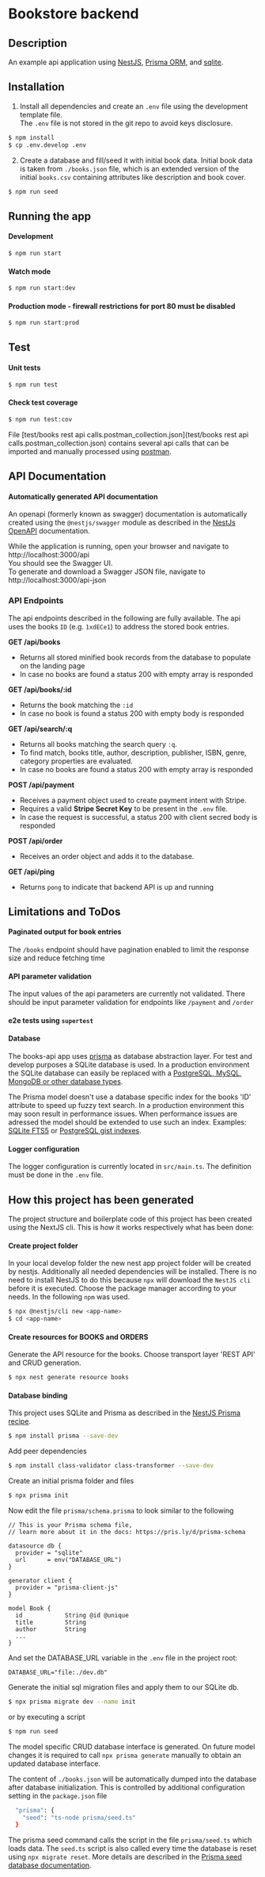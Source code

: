 # Bookstore backend

## Description

An example api application using [NestJS](https://nestjs.com),
[Prisma ORM](https://www.prisma.io),
and [sqlite](https://www.sqlite.org).

## Installation

1. Install all dependencies and create an `.env` file using the development template file.  
The `.env` file is not stored in the git repo to avoid keys disclosure.
```bash
$ npm install
$ cp .env.develop .env
```
2. Create a database and fill/seed it with initial book data. 
Initial book data is taken from `./books.json` file, which is an extended version of the initial `books.csv` containing attributes like description and book cover.
```bash
$ npm run seed
```

## Running the app
#### Development
```bash
$ npm run start
```

#### Watch mode
```bash
$ npm run start:dev
```

#### Production mode - firewall restrictions for port 80 must be disabled
```bash
$ npm run start:prod
```

## Test

#### Unit tests
```bash
$ npm run test
```

#### Check test coverage
```bash
$ npm run test:cov
```

File [test/books rest api calls.postman_collection.json](test/books rest api calls.postman_collection.json) contains several api calls that can be imported and manually
processed using [postman](https://www.postman.com).

## API Documentation

#### Automatically generated API documentation
An openapi (formerly known as swagger) documentation is automatically created using the `@nestjs/swagger` module as described in the [NestJs OpenAPI](
https://docs.nestjs.com/openapi/introduction) documentation.

While the application is running, open your browser and navigate to http://localhost:3000/api  
You should see the Swagger UI.  
To generate and download a Swagger JSON file, navigate to http://localhost:3000/api-json

### API Endpoints
The api endpoints described in the following are fully available.
The api uses the books `ID` (e.g. `1xdECe1`) to address the stored book entries.

**GET /api/books**<br/>
* Returns all stored minified book records from the database to populate on the landing page
* In case no books are found a status 200 with empty array is responded

**GET /api/books/:id**<br/>
* Returns the book matching the `:id`
* In case no book is found a status 200 with empty body is responded

**GET /api/search/:q**<br/>
* Returns all books matching the search query `:q`.
* To find match, books title, author, description, publisher, ISBN, genre, category properties are evaluated.
* In case no books are found a status 200 with empty array is responded

**POST /api/payment**<br/>
* Receives a payment object used to create payment intent with Stripe.
* Requires a valid **Stripe Secret Key** to be present in the `.env` file.
* In case the request is successful, a status 200 with client secred body is responded

**POST /api/order**<br/>
* Receives an order object and adds it to the database.

**GET /api/ping**<br/>
* Returns `pong` to indicate that backend API is up and running



## Limitations and ToDos

#### Paginated output for book entries
The `/books` endpoint should have pagination enabled to limit the response size and reduce fetching time

#### API parameter validation
The input values of the api parameters are currently not validated. There should be input parameter validation for endpoints like `/payment` and `/order`

#### e2e tests using `supertest`

#### Database
The books-api app uses [prisma](https://www.prisma.io/) as database abstraction layer.
For test and develop purposes a SQLite database is used.
In a production environment the SQLite database can easily be replaced with a
[PostgreSQL, MySQL, MongoDB or other database types](
https://www.prisma.io/docs/reference/database-reference/supported-databases).

The Prisma model doesn't use a database specific index for the books 'ID' attribute
to speed up fuzzy text search. In a production environment
this may soon result in performance issues. When performance issues are adressed the model should be extended to use such an index.
Examples: [SQLite FTS5](https://www.sqlite.org/fts5.html) or [PostgreSQL gist indexes](
https://www.alibabacloud.com/blog/postgresql-fuzzy-search-best-practices-single-word-double-word-and-multi-word-fuzzy-search-methods_595635).

#### Logger configuration
The logger configuration is currently located in `src/main.ts`.
The definition must be done in the `.env` file.

## How this project has been generated
The project structure and boilerplate code of this project has been created using the NextJS
cli. This is how it works respectively what has been done:

#### Create project folder
In your local develop folder the new nest app project folder will be created by nestjs.
Additionally all needed dependencies will be installed. 
There is no need to install NestJS to do this because `npx` will download the `NestJS cli` before it is executed.
Choose the package manager according to your needs. In the following `npm` was used.
```bash
$ npx @nestjs/cli new <app-name>
$ cd <app-name>
```

#### Create resources for BOOKS and ORDERS
Generate the API resource for the books. Choose transport layer 'REST API' and CRUD generation.
```bash
$ npx nest generate resource books
```

#### Database binding
This project uses SQLite and Prisma as described in the [NestJS Prisma recipe](
https://docs.nestjs.com/recipes/prisma).
```bash
$ npm install prisma --save-dev
```
Add peer dependencies<br/>
```bash
$ npm install class-validator class-transformer --save-dev
```
Create an initial prisma folder and files
```bash
$ npx prisma init
```
Now edit the file `prisma/schema.prisma` to look similar to the following

    // This is your Prisma schema file,
    // learn more about it in the docs: https://pris.ly/d/prisma-schema

    datasource db {
      provider = "sqlite"
      url      = env("DATABASE_URL")
    }

    generator client {
      provider = "prisma-client-js"
    }

    model Book {
      id            String @id @unique
      title         String
      author        String
      ...
    }

And set the DATABASE_URL variable in the `.env` file in the project root:

    DATABASE_URL="file:./dev.db"

Generate the initial sql migration files and apply them to our SQLite db.
```bash
$ npx prisma migrate dev --name init
```
or by executing a script
```bash
$ npm run seed
```

The model specific CRUD database interface is generated.
On future model changes it is required to call `npx prisma generate` manually to obtain an updated database interface.

The content of `./books.json` will be automatically dumped into the database after database initialization. This is controlled by additional configuration setting in the `package.json` file
```bash
  "prisma": {
    "seed": "ts-node prisma/seed.ts"
  }
```
The prisma seed command calls the script in the file `prisma/seed.ts` which loads data. The `seed.ts`
script is also called every time the database is reset using `npx migrate reset`. More details are described in the
[Prisma seed database documentation](https://www.prisma.io/docs/guides/database/seed-database).
  
  
  